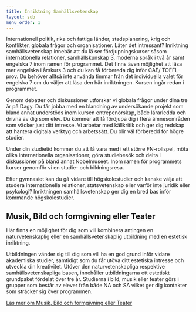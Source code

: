 ```yaml
---
title: Inriktning Samhällsvetenskap
layout: sub
menu_order: 1
---
```


Internationell politik, rika och fattiga länder, stadsplanering,
krig och konflikter, globala frågor och organisationer. Låter
det intressant? Inriktning samhällsvetenskap innebär att du lä­
ser fördjupningskurser såsom internationella relationer, samhällskunskap
3, moderna språk i två år samt engelska 7 inom
ramen för programmet. Det finns även möjlighet att läsa mer
engelska i årskurs 3 och du kan få förbereda dig inför CAE/
TOEFL-prov. Du behöver alltså inte använda timmar från det
individuella valet för engelska 7 om du väljer att läsa den här
inriktningen. Kursen ingår redan i programmet.

Genom debatter och diskussioner utforskar vi globala frågor
under dina tre år på Dagy. Du får jobba med en blandning
av undersökande projekt som bland annat understöds inom
kursen entrepenörskap, både lärarledda och drivna av dig som
elev. Du kommer att få fördjupa dig i flera ämnesområden
som väcker just ditt intresse. Vi arbetar med källkritik och ger
dig redskap att hantera digitala verktyg och arbetssätt. Du blir
väl förberedd för högre studier.

Under din studietid kommer du att få vara med i ett större
FN-rollspel, möta olika internationella organisationer, göra
studiebesök och delta i diskussioner på bland annat Nobelmuseet.
Inom ramen för programmets kurser genomför vi en
studie- och bildningsresa.

Efter gymnasiet kan du gå vidare till högskolestudier och kanske
välja att studera internationella relationer, statsvetenskap
eller varför inte juridik eller psykologi? Inriktningen samhällsvetenskap
 ger dig en bred bas inför kommande
högskolestudier.

## Musik, Bild och formgivning eller Teater

Här finns en möjlighet för dig som vill kombinera
antingen en naturvetenskaplig eller en samhällsvetenskaplig
utbildning med en estetisk inriktning.

Utbildningen vänder sig till dig som vill ha en god grund
inför vidare akademiska studier, samtidigt som du får utöva
ditt estetiska intresse och utveckla din kreativitet. Utöver
den naturvetenskapliga respektive samhällsvetenskapliga
basen, innehåller utbildningarna ett estetiskt grundpaket
fördelat över tre år. Studierna i bild, musik eller teater görs
i grupper som består av elever från både NA och SA vilket
ger dig kontakter som sträcker sig över programmen.

[Läs mer om Musik, Bild och formgivning eller Teater](/program/samhallsvetenskap/estet)
